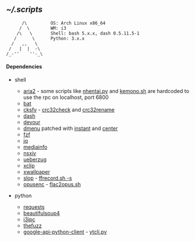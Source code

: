 ## *~/.scripts*
```
      /\         OS: Arch Linux x86_64
     /  \        WM: i3
    /\   \       Shell: bash 5.x.x, dash 0.5.11.5-1
   /      \      Python: 3.x.x
  /   ,,   \     
 /   |  |  -\    
/_-''    ''-_\   
```

#### Dependencies
- shell 
  - [aria2](https://aria2.github.io/) - some scripts like [nhentai.py](https://github.com/b1337xyz/scripts/blob/main/python/nhentai.py) and [kemono.sh](https://github.com/b1337xyz/scripts/blob/main/shell/download/kemono.sh) are hardcoded to use the rpc on localhost, port 6800
  - [bat](https://github.com/sharkdp/bat)
  - [cksfv](http://zakalwe.fi/~shd/foss/cksfv) - [crc32check](https://github.com/b1337xyz/scripts/blob/main/shell/functions.sh#L184) and [crc32rename](https://github.com/b1337xyz/scripts/blob/main/shell/functions.sh#L207)
  - [dash](http://gondor.apana.org.au/~herbert/dash/)
  - [devour](https://github.com/salman-abedin/devour)
  - [dmenu](https://tools.suckless.org/dmenu/) patched with [instant](https://tools.suckless.org/dmenu/patches/instant/) and [center](https://tools.suckless.org/dmenu/patches/center/)
  - [fzf](https://github.com/junegunn/fzf)
  - [jq](https://github.com/stedolan/jq)
  - [mediainfo](https://mediaarea.net/)
  - [nsxiv](https://github.com/nsxiv/nsxiv)
  - [ueberzug](https://github.com/b1337xyz/ueberzug)
  - [xclip](https://github.com/astrand/xclip)
  - [xwallpaper](https://github.com/stoeckmann/xwallpaper)
  - [slop](https://github.com/naelstrof/slop) - [ffrecord.sh -s](https://github.com/b1337xyz/scripts/blob/main/shell/ffmpeg/ffrecord.sh)
  - [opusenc](https://wiki.xiph.org/Opus-tools) - [flac2opus.sh](https://github.com/b1337xyz/scripts/blob/main/shell/ffmpeg/flac2opus.sh)

- python  
  - [requests](https://requests.readthedocs.io/en/latest/)
  - [beautifulsoup4](https://www.crummy.com/software/BeautifulSoup/)
  - [i3ipc](https://github.com/altdesktop/i3ipc-python)
  - [thefuzz](https://github.com/seatgeek/thefuzz)
  - [google-api-python-client](https://github.com/googleapis/google-api-python-client) - [ytcli.py](https://github.com/b1337xyz/scripts/blob/main/python/ytcli.py)
